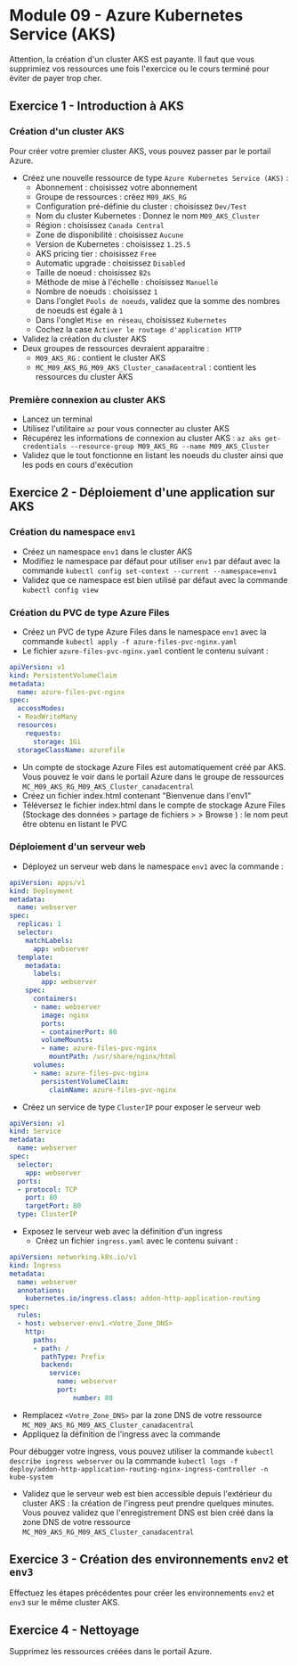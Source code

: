 # Module 09 - Azure Kubernetes Service (AKS)

Attention, la création d'un cluster AKS est payante. Il faut que vous supprimiez vos ressources une fois l'exercice ou le cours terminé pour éviter de payer trop cher.

## Exercice 1 - Introduction à AKS

### Création d'un cluster AKS

Pour créer votre premier cluster AKS, vous pouvez passer par le portail Azure.

- Créez une nouvelle ressource de type `Azure Kubernetes Service (AKS)` :
  - Abonnement : choisissez votre abonnement
  - Groupe de ressources : créez `M09_AKS_RG`
  - Configuration pré-définie du cluster : choisissez `Dev/Test`
  - Nom du cluster Kubernetes : Donnez le nom `M09_AKS_Cluster`
  - Région : choisissez `Canada Central`
  - Zone de disponibilité : choisissez `Aucune`
  - Version de Kubernetes : choisissez `1.25.5`
  - AKS pricing tier : choisissez `Free`
  - Automatic upgrade : choisissez `Disabled`
  - Taille de noeud : choisissez `B2s`
  - Méthode de mise à l'échelle : choisissez `Manuelle`
  - Nombre de noeuds : choisissez `1`
  - Dans l'onglet `Pools de noeuds`, validez que la somme des nombres de noeuds est égale à `1`
  - Dans l'onglet `Mise en réseau`, choisissez `Kubernetes`
  - Cochez la case `Activer le routage d'application HTTP`
- Validez la création du cluster AKS
- Deux groupes de ressources devraient apparaitre :
  - `M09_AKS_RG` : contient le cluster AKS
  - `MC_M09_AKS_RG_M09_AKS_Cluster_canadacentral` : contient les ressources du cluster AKS

### Première connexion au cluster AKS

- Lancez un terminal
- Utilisez l'utilitaire `az` pour vous connecter au cluster AKS
- Récupérez les informations de connexion au cluster AKS : `az aks get-credentials --resource-group M09_AKS_RG --name M09_AKS_Cluster`
- Validez que le tout fonctionne en listant les noeuds du cluster ainsi que les pods en cours d'exécution

## Exercice 2 - Déploiement d'une application sur AKS

### Création du namespace `env1`

- Créez un namespace `env1` dans le cluster AKS
- Modifiez le namespace par défaut pour utiliser `env1` par défaut avec la commande `kubectl config set-context --current --namespace=env1`
- Validez que ce namespace est bien utilisé par défaut avec la commande `kubectl config view`

### Création du PVC de type Azure Files

- Créez un PVC de type Azure Files dans le namespace `env1` avec la commande `kubectl apply -f azure-files-pvc-nginx.yaml`
- Le fichier `azure-files-pvc-nginx.yaml` contient le contenu suivant :

```yaml
apiVersion: v1
kind: PersistentVolumeClaim
metadata:
  name: azure-files-pvc-nginx
spec:
  accessModes:
  - ReadWriteMany
  resources:
    requests:
      storage: 1Gi
  storageClassName: azurefile
```

- Un compte de stockage Azure Files est automatiquement créé par AKS. Vous pouvez le voir dans le portail Azure dans le groupe de ressources `MC_M09_AKS_RG_M09_AKS_Cluster_canadacentral`
- Créez un fichier index.html contenant "Bienvenue dans l'env1"
- Téléversez le fichier index.html dans le compte de stockage Azure Files (Stockage des données > partage de fichiers > <votre pvc> > Browse ) : le nom peut être obtenu en listant le PVC

### Déploiement d'un serveur web

- Déployez un serveur web dans le namespace `env1` avec la commande :

```YAML
apiVersion: apps/v1
kind: Deployment
metadata:
  name: webserver
spec:
  replicas: 1
  selector:
    matchLabels:
      app: webserver
  template:
    metadata:
      labels:
        app: webserver
    spec:
      containers:
      - name: webserver
        image: nginx
        ports:
        - containerPort: 80
        volumeMounts:
        - name: azure-files-pvc-nginx
          mountPath: /usr/share/nginx/html
      volumes:
      - name: azure-files-pvc-nginx
        persistentVolumeClaim:
          claimName: azure-files-pvc-nginx
```

- Créez un service de type `ClusterIP` pour exposer le serveur web

```yaml
apiVersion: v1
kind: Service
metadata:
  name: webserver
spec:
  selector:
    app: webserver
  ports:
  - protocol: TCP
    port: 80
    targetPort: 80
  type: ClusterIP
```

- Exposez le serveur web avec la définition d'un ingress
  - Créez un fichier `ingress.yaml` avec le contenu suivant :

```yaml
apiVersion: networking.k8s.io/v1
kind: Ingress
metadata:
  name: webserver
  annotations:
    kubernetes.io/ingress.class: addon-http-application-routing
spec:
  rules:
  - host: webserver-env1.<Votre_Zone_DNS>
    http:
      paths:
      - path: /
        pathType: Prefix
        backend:
          service:
            name: webserver
            port:
                number: 80
```

- Remplacez `<Votre_Zone_DNS>` par la zone DNS de votre ressource `MC_M09_AKS_RG_M09_AKS_Cluster_canadacentral`
- Appliquez la définition de l'ingress avec la commande

Pour débugger votre ingress, vous pouvez utiliser la commande `kubectl describe ingress webserver` ou la commande `kubectl logs -f deploy/addon-http-application-routing-nginx-ingress-controller -n kube-system`

- Validez que le serveur web est bien accessible depuis l'extérieur du cluster AKS : la création de l'ingress peut prendre quelques minutes. Vous pouvez validez que l'enregistrement DNS est bien créé dans la zone DNS de votre ressource `MC_M09_AKS_RG_M09_AKS_Cluster_canadacentral`

## Exercice 3 - Création des environnements `env2` et `env3`

Effectuez les étapes précédentes pour créer les environnements `env2` et `env3` sur le même cluster AKS.

## Exercice 4 - Nettoyage

Supprimez les ressources créées dans le portail Azure.
